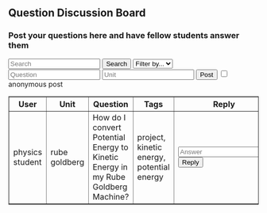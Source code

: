 <head>
	<script src="https://ajax.googleapis.com/ajax/libs/jquery/3.6.1/jquery.min.js"></script>
</head>

## Question Discussion Board

<h3>Post your questions here and have fellow students answer them</h3>

<!-- Create inputs for search and question -->

<input id="search" placeholder="Search">
<button onclick="search()">Search</button>
<select id="filter">
	<option>Filter by...</option>
	<option>unit</option>
</select>

<input id="question" placeholder="Question">
<input id="unit" placeholder="Unit">
<button onclick="post()">Post</button>
<input type = "checkbox"> anonymous post


<!-- Create table to display question posts -->

<table id="equationsTable" border="1" style="border-collapse: collapse;">
		<tr>
				<th>User</th>
                <th>Unit</th>
				<th>Question</th>
				<th>Tags</th>
				<th>Reply</th>
		</tr>
		<tr>
				<td>physics student</td>
                <td>rube goldberg</td>
				<td>How do I convert Potential Energy to Kinetic Energy in my Rube Goldberg Machine?</td>
				<td>project, kinetic energy, potential energy</td>
                <td><input id="answer" placeholder="Answer">
                <button onclick="reply()">Reply</button>
                </td>
		</tr>
</table>